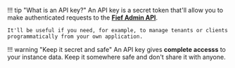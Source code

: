 !!! tip "What is an API key?"
    An API key is a secret token that'll allow you to make authenticated requests to the [**Fief Admin API**](/api).

    It'll be useful if you need, for example, to manage tenants or clients programmatically from your own application.

!!! warning "Keep it secret and safe"
    An API key gives **complete accesss** to your instance data. Keep it somewhere safe and don't share it with anyone.
